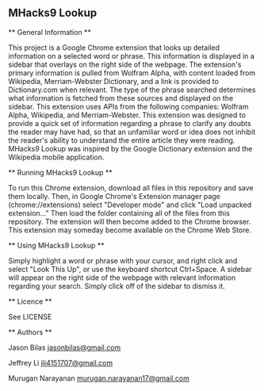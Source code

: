 ## MHacks9 Lookup

** General Information **

This project is a Google Chrome extension that looks up detailed information on a selected word or phrase. This information is displayed 
in a sidebar that overlays on the right side of the webpage. The extension's primary information is pulled from Wolfram Alpha, with 
content loaded from Wikipedia, Merriam-Webster Dictionary, and a link is provided to Dictionary.com when relevant. The type of the 
phrase searched determines what information is fetched from these sources and displayed on the sidebar. This extension uses APIs from
the following companies: Wolfram Alpha, Wikipedia, and Merriam-Webster. This extension was designed to provide a quick set of 
information regarding a phrase to clarify any doubts the reader may have had, so that an unfamiliar word or idea does not inhibit the 
reader's ability to understand the entire article they were reading. MHacks9 Lookup was inspired by the Google Dictionary extension and 
the Wikipedia mobile application. 


** Running MHacks9 Lookup **

To run this Chrome extension, download all files in this repository and save them locally. Then, in Google Chrome's Extension manager 
page (chrome://extensions) select "Developer mode" and click "Load unpacked extension..." Then load the folder containing all of the 
files from this repository. The extension will then become added to the Chrome browser. This extension may someday become available on 
the Chrome Web Store. 


** Using MHacks9 Lookup **

Simply highlight a word or phrase with your cursor, and right click and select "Look This Up", or use the keyboard shortcut Ctrl+Space. 
A sidebar will appear on the right side of the webpage with relevant information regarding your search. Simply click off of the sidebar 
to dismiss it. 


** Licence **

See LICENSE


** Authors **

Jason Bilas <jasonbilas@gmail.com>

Jeffrey Li <jli4151707@gmail.com>

Murugan Narayanan <murugan.narayanan17@gmail.com>
